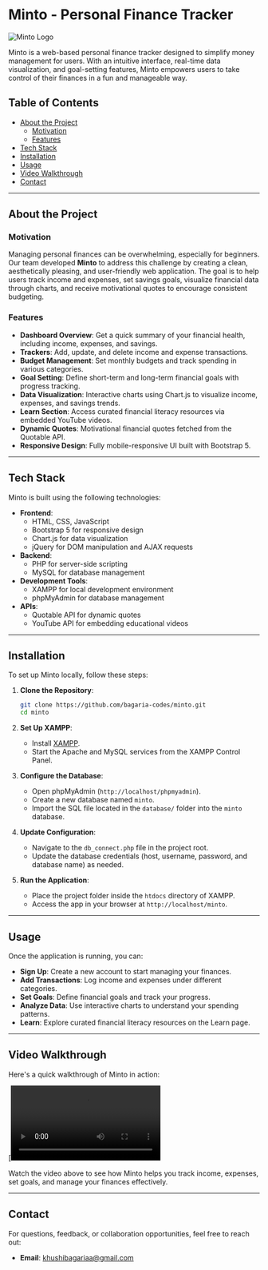 # Minto - Personal Finance Tracker

![Minto Logo](images/Logo.jpg) 

Minto is a web-based personal finance tracker designed to simplify money management for users. With an intuitive interface, real-time data visualization, and goal-setting features, Minto empowers users to take control of their finances in a fun and manageable way.

## Table of Contents

- [About the Project](#about-the-project)
  - [Motivation](#motivation)
  - [Features](#features)
- [Tech Stack](#tech-stack)
- [Installation](#installation)
- [Usage](#usage)
- [Video Walkthrough](#video-walkthrough)
- [Contact](#contact)

---

## About the Project

### Motivation

Managing personal finances can be overwhelming, especially for beginners. Our team developed **Minto** to address this challenge by creating a clean, aesthetically pleasing, and user-friendly web application. The goal is to help users track income and expenses, set savings goals, visualize financial data through charts, and receive motivational quotes to encourage consistent budgeting.

### Features

- **Dashboard Overview**: Get a quick summary of your financial health, including income, expenses, and savings.
- **Trackers**: Add, update, and delete income and expense transactions.
- **Budget Management**: Set monthly budgets and track spending in various categories.
- **Goal Setting**: Define short-term and long-term financial goals with progress tracking.
- **Data Visualization**: Interactive charts using Chart.js to visualize income, expenses, and savings trends.
- **Learn Section**: Access curated financial literacy resources via embedded YouTube videos.
- **Dynamic Quotes**: Motivational financial quotes fetched from the Quotable API.
- **Responsive Design**: Fully mobile-responsive UI built with Bootstrap 5.

---

## Tech Stack

Minto is built using the following technologies:

- **Frontend**:
  - HTML, CSS, JavaScript
  - Bootstrap 5 for responsive design
  - Chart.js for data visualization
  - jQuery for DOM manipulation and AJAX requests
- **Backend**:
  - PHP for server-side scripting
  - MySQL for database management
- **Development Tools**:
  - XAMPP for local development environment
  - phpMyAdmin for database management
- **APIs**:
  - Quotable API for dynamic quotes
  - YouTube API for embedding educational videos

---

## Installation

To set up Minto locally, follow these steps:

1. **Clone the Repository**:
   ```bash
   git clone https://github.com/bagaria-codes/minto.git
   cd minto
   ```

2. **Set Up XAMPP**:
   - Install [XAMPP](https://www.apachefriends.org/index.html).
   - Start the Apache and MySQL services from the XAMPP Control Panel.

3. **Configure the Database**:
   - Open phpMyAdmin (`http://localhost/phpmyadmin`).
   - Create a new database named `minto`.
   - Import the SQL file located in the `database/` folder into the `minto` database.

4. **Update Configuration**:
   - Navigate to the `db_connect.php` file in the project root.
   - Update the database credentials (host, username, password, and database name) as needed.

5. **Run the Application**:
   - Place the project folder inside the `htdocs` directory of XAMPP.
   - Access the app in your browser at `http://localhost/minto`.

---

## Usage

Once the application is running, you can:

- **Sign Up**: Create a new account to start managing your finances.
- **Add Transactions**: Log income and expenses under different categories.
- **Set Goals**: Define financial goals and track your progress.
- **Analyze Data**: Use interactive charts to understand your spending patterns.
- **Learn**: Explore curated financial literacy resources on the Learn page.

---

## Video Walkthrough

Here's a quick walkthrough of Minto in action:

[![Minto Walkthrough](images/preview.mp4)

Watch the video above to see how Minto helps you track income, expenses, set goals, and manage your finances effectively.


---

## Contact

For questions, feedback, or collaboration opportunities, feel free to reach out:
- **Email**: khushibagariaa@gmail.com

